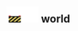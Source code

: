 ## <img src="../../.gitbook/assets/unknown.png" width="32" height="32" /><img src="../../.gitbook/assets/base.png" width="32" height="32" /> world

